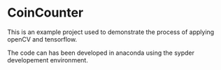 # CoinCounter

This is an example project used to demonstrate the process of applying openCV and tensorflow.

The code can has been developed in anaconda using the sypder developement environment.
